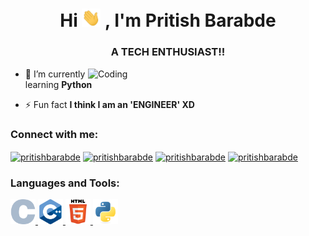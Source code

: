 
<h1 align="center">Hi <img src="https://raw.githubusercontent.com/ABSphreak/ABSphreak/master/gifs/Hi.gif" width="30px"> , I'm Pritish Barabde </h1>
<h3 align="center">A TECH ENTHUSIAST!!</h3>

</p>
<img align="right" alt="Coding" width="380" src="https://cdn.dribbble.com/users/260312/screenshots/2553737/antnodeskdb.gif">

- 🌱 I’m currently learning **Python**

- ⚡ Fun fact **I think I am an 'ENGINEER' XD**

<h3 align="left">Connect with me:</h3>
<p align="left">
<a href="https://twitter.com/pritishbarabde" target="blank"><img align="center" src="https://cdn.jsdelivr.net/npm/simple-icons@3.0.1/icons/twitter.svg" alt="pritishbarabde" height="30" width="40" /></a>
<a href="https://linkedin.com/in/pritishbarabde" target="blank"><img align="center" src="https://cdn.jsdelivr.net/npm/simple-icons@3.0.1/icons/linkedin.svg" alt="pritishbarabde" height="30" width="40" /></a>
<a href="https://fb.com/pritishbarabde" target="blank"><img align="center" src="https://cdn.jsdelivr.net/npm/simple-icons@3.0.1/icons/facebook.svg" alt="pritishbarabde" height="30" width="40" /></a>
<a href="https://instagram.com/pritishbarabde" target="blank"><img align="center" src="https://cdn.jsdelivr.net/npm/simple-icons@3.0.1/icons/instagram.svg" alt="pritishbarabde" height="30" width="40" /></a>
</p>

<h3 align="left">Languages and Tools:</h3>
<p align="left"> <a href="https://www.cprogramming.com/" target="_blank"> <img src="https://raw.githubusercontent.com/devicons/devicon/master/icons/c/c-original.svg" alt="c" width="40" height="40"/> </a> <a href="https://www.w3schools.com/cpp/" target="_blank"> <img src="https://raw.githubusercontent.com/devicons/devicon/master/icons/cplusplus/cplusplus-original.svg" alt="cplusplus" width="40" height="40"/> </a> <a href="https://www.w3.org/html/" target="_blank"> <img src="https://raw.githubusercontent.com/devicons/devicon/master/icons/html5/html5-original-wordmark.svg" alt="html5" width="40" height="40"/> </a> <a href="https://www.python.org" target="_blank"> <img src="https://raw.githubusercontent.com/devicons/devicon/master/icons/python/python-original.svg" alt="python" width="40" height="40"/> </a> </p>

